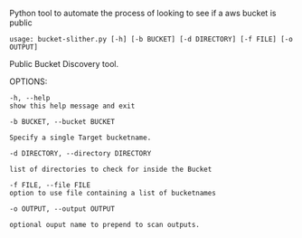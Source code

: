 Python tool to automate the process of looking to see if a aws bucket is public


```
usage: bucket-slither.py [-h] [-b BUCKET] [-d DIRECTORY] [-f FILE] [-o OUTPUT]
```
Public Bucket Discovery tool.

OPTIONS:
  
	-h, --help            
	show this help message and exit
  
	-b BUCKET, --bucket BUCKET
  
	Specify a single Target bucketname.
  
	-d DIRECTORY, --directory DIRECTORY
  
	list of directories to check for inside the Bucket
  
	-f FILE, --file FILE 
	option to use file containing a list of bucketnames
  
	-o OUTPUT, --output OUTPUT
  
	optional ouput name to prepend to scan outputs.
